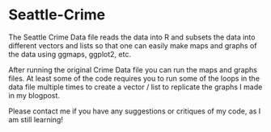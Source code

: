 # Seattle-Crime
The Seattle Crime Data file reads the data into R and subsets the data into different vectors and lists so that one can easily make maps and graphs of the data using ggmaps, ggplot2, etc.

After running the original Crime Data file you can run the maps and graphs files. At least some of the code requires you to run some of the loops in the data file multiple times to create a vector / list to replicate the graphs I made in my blogpost. 

Please contact me if you have any suggestions or critiques of my code, as I am still learning!
